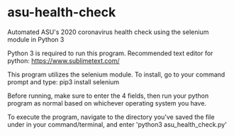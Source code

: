 # asu-health-check
Automated ASU's 2020 coronavirus health check using the selenium module in Python 3

Python 3 is required to run this program.
Recommended text editor for python: https://www.sublimetext.com/

This program utilizes the selenium module. To install, go to your command prompt and type:
pip3 install selenium

Before running, make sure to enter the 4 fields, then run your python program as normal based on whichever operating system you have.

To execute the program, navigate to the directory you've saved the file under in your command/terminal, and enter 'python3 asu_health_check.py'
